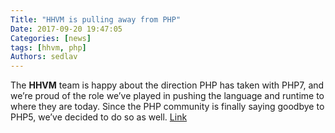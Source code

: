 ```yaml
---
Title: "HHVM is pulling away from PHP"
Date: 2017-09-20 19:47:05
Categories: [news]
tags: [hhvm, php]
Authors: sedlav
---
```


The **HHVM** team is happy about the direction PHP has taken with PHP7, and we’re proud of the role we’ve played in pushing the language and runtime to where they are today. Since the PHP community is finally saying goodbye to PHP5, we’ve decided to do so as well.
[Link](http://hhvm.com/blog/2017/09/18/the-future-of-hhvm.html)
